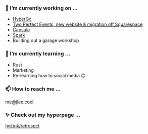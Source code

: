 ### 🔭 I’m currently working on ...
- [HyperGo](https://www.hypergo.io)
- [Two Perfect Events, new website & migration off Squarespace](https://twoperfectevents.com)
- [Capsule](https://capsule.cat)
- [Spark](https://spark.sh)
- Building out a garage workshop

### 🌱 I’m currently learning ...
- Rust
- Marketing
- Re-learning how to social media 🙃

### 📫 How to reach me ...
[me@jlee.cool](mailto:me@jlee.cool)

### ✨ Check out my hyperpage ...
[hgl.ink/retrospct](https://hgl.ink/retrospct)

<!-- ### Hi there 👋 -->

<!--
**retrospct/retrospct** is a ✨ _special_ ✨ repository because its `README.md` (this file) appears on your GitHub profile.

Here are some ideas to get you started:

- 🔭 I’m currently working on ...
- 🌱 I’m currently learning ...
- 👯 I’m looking to collaborate on ...
- 🤔 I’m looking for help with ...
- 💬 Ask me about ...
- 📫 How to reach me: ...
- 😄 Pronouns: ...
- ⚡ Fun fact: ...
-->
